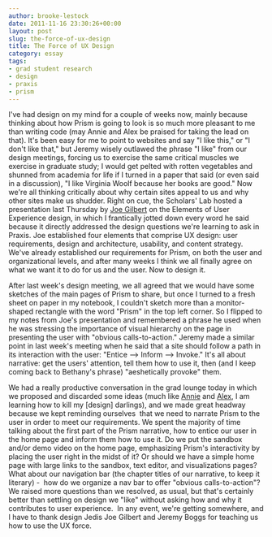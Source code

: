```yaml
---
author: brooke-lestock
date: 2011-11-16 23:30:26+00:00
layout: post
slug: the-force-of-ux-design
title: The Force of UX Design
category: essay
tags:
- grad student research
- design
- praxis
- prism
---
```


I've had design on my mind for a couple of weeks now, mainly because thinking about how Prism is going to look is so much more pleasant to me than writing code (may Annie and Alex be praised for taking the lead on that). It's been easy for me to point to websites and say "I like this," or "I don't like that," but Jeremy wisely outlawed the phrase "I like" from our design meetings, forcing us to exercise the same critical muscles we exercise in graduate study; I would get pelted with rotten vegetables and shunned from academia for life if I turned in a paper that said (or even said in a discussion), "I like Virginia Woolf because her books are good." Now we're all thinking critically about why certain sites appeal to us and why other sites make us shudder. Right on cue, the Scholars' Lab hosted a presentation last Thursday by [Joe Gilbert](https://scholarslab.org/contributors/jfg9x/) on the Elements of User Experience design, in which I frantically jotted down every word he said because it directly addressed the design questions we're learning to ask in Praxis. Joe established four elements that comprise UX design: user requirements, design and architecture, usability, and content strategy. We've already established our requirements for Prism, on both the user and organizational levels, and after many weeks I think we all finally agree on what we want it to do for us and the user. Now to design it.

After last week's design meeting, we all agreed that we would have some sketches of the main pages of Prism to share, but once I turned to a fresh sheet on paper in my notebook, I couldn't sketch more than a monitor-shaped rectangle with the word "Prism" in the top left corner. So I flipped to my notes from Joe's presentation and remembered a phrase he used when he was stressing the importance of visual hierarchy on the page in presenting the user with "obvious calls-to-action." Jeremy made a similar point in last week's meeting when he said that a site should follow a path in its interaction with the user: "Entice --> Inform --> Invoke." It's all about narrative: get the users' attention, tell them how to use it, then (and I keep coming back to Bethany's phrase) "aeshetically provoke" them.

We had a really productive conversation in the grad lounge today in which we proposed and discarded some ideas (much like [Annie](https://scholarslab.org/praxis-program/building-prism-the-darker-side-of-the-enlightenment-spectrum/) and [Alex](https://scholarslab.org/praxis-program/the-hunchback-of-notre-prism/), I am learning how to kill my [design] darlings), and we made great headway because we kept reminding ourselves  that we need to narrate Prism to the user in order to meet our requirements. We spent the majority of time talking about the first part of the Prism narrative, how to entice our user in the home page and inform them how to use it. Do we put the sandbox and/or demo video on the home page, emphasizing Prism's interactivity by placing the user right in the midst of it? Or should we have a simple home page with large links to the sandbox, text editor, and visualizations pages? What about our navigation bar (the chapter titles of our narrative, to keep it literary) -  how do we organize a nav bar to offer "obvious calls-to-action"? We raised more questions than we resolved, as usual, but that's certainly better than settling on design we "like" without asking how and why it contributes to user experience.  In any event, we're getting somewhere, and I have to thank design Jedis Joe Gilbert and Jeremy Boggs for teaching us how to use the UX force.

